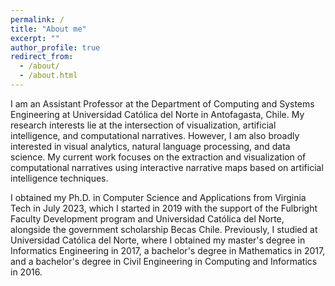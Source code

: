 ```yaml
---
permalink: /
title: "About me"
excerpt: ""
author_profile: true
redirect_from: 
  - /about/
  - /about.html
---
```


I am an Assistant Professor at the Department of Computing and Systems Engineering at Universidad Católica del Norte in Antofagasta, Chile. My research interests lie at the intersection of visualization, artificial intelligence, and computational narratives. However, I am also broadly interested in visual analytics, natural language processing, and data science. My current work focuses on the extraction and visualization of computational narratives using interactive narrative maps based on artificial intelligence techniques.

I obtained my Ph.D. in Computer Science and Applications from Virginia Tech in July 2023, which I started in 2019 with the support of the Fulbright Faculty Development program and Universidad Católica del Norte, alongside the government scholarship Becas Chile. Previously, I studied at Universidad Católica del Norte, where I obtained my master's degree in Informatics Engineering in 2017, a bachelor's degree in Mathematics in 2017, and a bachelor's degree in Civil Engineering in Computing and Informatics in 2016.
